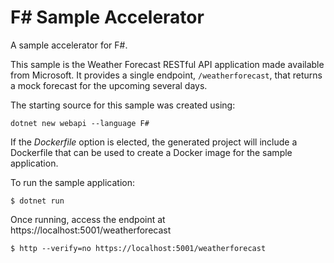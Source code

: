 # F# Sample Accelerator

A sample accelerator for F#.

This sample is the Weather Forecast RESTful API application made available from Microsoft.  It provides a single endpoint, `/weatherforecast`, that returns a mock forecast for the upcoming several days.

The starting source for this sample was created using:
```
dotnet new webapi --language F#
```

If the _Dockerfile_ option is elected, the generated project will include a Dockerfile that can be used to create a Docker image for the sample application.

To run the sample application:

```
$ dotnet run
```

Once running, access the endpoint at https://localhost:5001/weatherforecast

```
$ http --verify=no https://localhost:5001/weatherforecast
```
